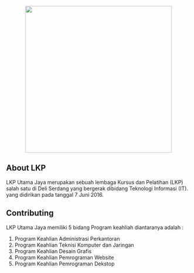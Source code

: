 <p align="center"><a href="https://laravel.com" target="_blank"><img src="https://lkputamajaya.net/assets/images/logo-1.png" width="400"></a></p>

## About LKP

LKP Utama Jaya merupakan sebuah lembaga Kursus dan Pelatihan (LKP) salah satu di Deli Serdang yang bergerak dibidang Teknologi Informasi (IT). yang didirikan pada tanggal 7 Juni 2016. 

## Contributing

LKP Utama Jaya memiliki 5 bidang Program keahliah diantaranya adalah :

1. Program Keahlian Administrasi Perkantoran
2. Program Keahlian Teknisi Komputer dan Jaringan
3. Program Keahlian Desain Grafis
4. Program Keahlian Pemrograman Website
5. Program Keahlian Pemrograman Dekstop

